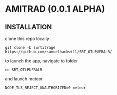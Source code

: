 # AMITRAD (0.0.1 ALPHA)

## INSTALLATION

clone this repo locally

`git clone -b surtitrage https://github.com/samuelhackwill/SRT_OTLPUFRALR/`

to launch the app, navigate to folder

`cd SRT_OTLPUFRALR`

and launch meteor

`NODE_TLS_REJECT_UNAUTHORIZED=0 meteor`